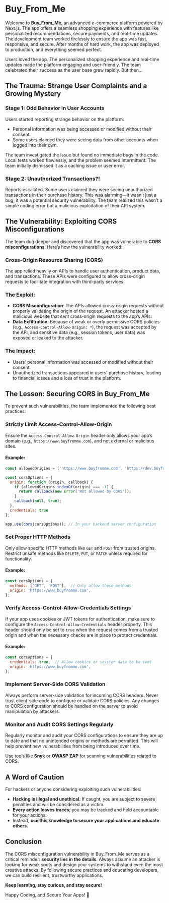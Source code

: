 # Buy_From_Me

Welcome to **Buy_From_Me**, an advanced e-commerce platform powered by Next.js. The app offers a seamless shopping experience with features like personalized recommendations, secure payments, and real-time updates. The development team worked tirelessly to ensure the app was fast, responsive, and secure. After months of hard work, the app was deployed to production, and everything seemed perfect.

Users loved the app. The personalized shopping experience and real-time updates made the platform engaging and user-friendly. The team celebrated their success as the user base grew rapidly. But then...

## The Trauma: Strange User Complaints and a Growing Mystery

### Stage 1: Odd Behavior in User Accounts
Users started reporting strange behavior on the platform:

- Personal information was being accessed or modified without their consent.
- Some users claimed they were seeing data from other accounts when logged into their own.

The team investigated the issue but found no immediate bugs in the code. Local tests worked flawlessly, and the problem seemed intermittent. The team initially dismissed it as a caching issue or user error.

### Stage 2: Unauthorized Transactions?!
Reports escalated. Some users claimed they were seeing unauthorized transactions in their purchase history. This was alarming—it wasn’t just a bug; it was a potential security vulnerability. The team realized this wasn’t a simple coding error but a malicious exploitation of their API system.

## The Vulnerability: Exploiting CORS Misconfigurations
The team dug deeper and discovered that the app was vulnerable to **CORS misconfigurations**. Here’s how the vulnerability worked:

### Cross-Origin Resource Sharing (CORS)
The app relied heavily on APIs to handle user authentication, product data, and transactions. These APIs were configured to allow cross-origin requests to facilitate integration with third-party services.

### The Exploit:
- **CORS Misconfiguration**: The APIs allowed cross-origin requests without properly validating the origin of the request. An attacker hosted a malicious website that sent cross-origin requests to the app’s APIs.
- **Data Exfiltration**: Because of weak or overly permissive CORS policies (e.g., `Access-Control-Allow-Origin: *`), the request was accepted by the API, and sensitive data (e.g., session tokens, user data) was exposed or leaked to the attacker.

### The Impact:
- Users’ personal information was accessed or modified without their consent.
- Unauthorized transactions appeared in users’ purchase history, leading to financial losses and a loss of trust in the platform.

## The Lesson: Securing CORS in Buy_From_Me
To prevent such vulnerabilities, the team implemented the following best practices:

### Strictly Limit Access-Control-Allow-Origin
Ensure the `Access-Control-Allow-Origin` header only allows your app’s domain (e.g., `https://www.buyfromme.com`), and not external or malicious sites.

#### Example:
```javascript
const allowedOrigins = ['https://www.buyfromme.com', 'https://dev.buyfromme.com'];

const corsOptions = {
  origin: function (origin, callback) {
    if (allowedOrigins.indexOf(origin) === -1) {
      return callback(new Error('Not allowed by CORS'));
    }
    callback(null, true);
  },
  credentials: true
};

app.use(cors(corsOptions)); // In your backend server configuration
```

### Set Proper HTTP Methods
Only allow specific HTTP methods like `GET` and `POST` from trusted origins. Restrict unsafe methods like `DELETE`, `PUT`, or `PATCH` unless required for functionality.

#### Example:
```javascript
const corsOptions = {
  methods: ['GET', 'POST'],  // Only allow these methods
  origin: 'https://www.buyfromme.com',
};
```

### Verify Access-Control-Allow-Credentials Settings
If your app uses cookies or JWT tokens for authentication, make sure to configure the `Access-Control-Allow-Credentials` header properly. This header should only be set to `true` when the request comes from a trusted origin and when the necessary checks are in place to protect credentials.

#### Example:
```javascript
const corsOptions = {
  credentials: true,  // Allow cookies or session data to be sent
  origin: 'https://www.buyfromme.com',
};
```

### Implement Server-Side CORS Validation
Always perform server-side validation for incoming CORS headers. Never trust client-side code to configure or validate CORS policies. Any changes to CORS configuration should be handled on the server to avoid manipulation by attackers.

### Monitor and Audit CORS Settings Regularly
Regularly monitor and audit your CORS configurations to ensure they are up to date and that no unintended origins or methods are permitted. This will help prevent new vulnerabilities from being introduced over time.

Use tools like **Snyk** or **OWASP ZAP** for scanning vulnerabilities related to CORS.

## A Word of Caution
For hackers or anyone considering exploiting such vulnerabilities:

- **Hacking is illegal and unethical.** If caught, you are subject to severe penalties and will be considered as a victim.
- **Every action leaves traces**; you may be tracked and held accountable for your actions.
- Instead, **use this knowledge to secure your applications and educate others.**

## Conclusion
The CORS misconfiguration vulnerability in Buy_From_Me serves as a critical reminder: **security lies in the details**. Always assume an attacker is looking for weak spots and design your systems to withstand even the most creative attacks. By following secure practices and educating developers, we can build resilient, trustworthy applications.

**Keep learning, stay curious, and stay secure!**

Happy Coding, and Secure Your Apps! 🚀

